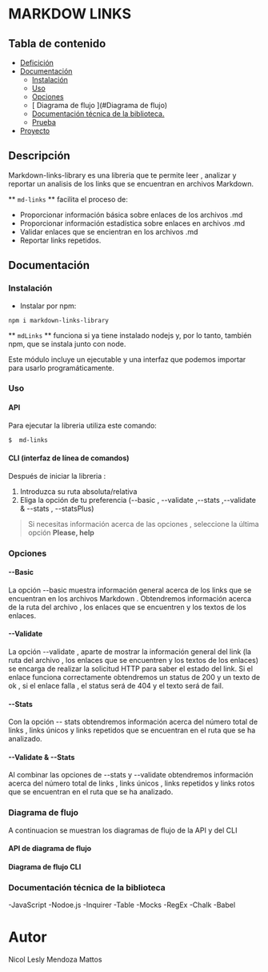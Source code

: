 
# MARKDOW LINKS

##  Tabla de contenido
* [ Deficición ](#Deficición)
* [ Documentación ](#Documentación)
    * [ Instalación ](#Instalación)
    * [ Uso ](#Uso)
    * [ Opciones ](#Opciones)
    * [ Diagrama de flujo ](#Diagrama de flujo)
    * [ Documentación técnica de la biblioteca. ](#Documentacion-tecnica-de-la-biblioteca)
    * [ Prueba ](#Prueba)
* [ Proyecto ](#Proyecto)
    


##  Descripción

Markdown-links-library  es una libreria que te permite leer , analizar y reportar un analisis de los links que se encuentran en archivos Markdown. 

** `md-links` **  facilita el proceso de:

- Proporcionar información básica sobre enlaces de los archivos .md
- Proporcionar información estadística sobre enlaces en archivos .md
- Validar enlaces que se encientran en los archivos .md
- Reportar links repetidos.

##  Documentación

###  Instalación

* Instalar por npm: 

```
npm i markdown-links-library
```


** `mdLinks` ** funciona si ya tiene instalado nodejs y, por lo tanto, también npm, que se instala junto con node.

Este módulo incluye un ejecutable y una interfaz que podemos importar para usarlo programáticamente.


###  Uso

####  API 

Para ejecutar la libreria utiliza este comando:

```bash
$  md-links 
```

####  CLI (interfaz de línea de comandos)

Después de iniciar la libreria :
1. Introduzca su ruta absoluta/relativa
2. Eliga la opción de tu preferencia (--basic , --validate ,--stats ,--validate & --stats , --statsPlus)


> Si necesitas información acerca de las opciones ,  seleccione la última opción **Please, help**


###  Opciones

####  --Basic

La opción --basic muestra información general acerca de los links que se encuentran en los archivos Markdown  . Obtendremos información acerca de  la ruta del archivo , los enlaces que se encuentren y los textos de los enlaces.


####  --Validate

La opción --validate , aparte de mostrar la información general del link (la ruta del archivo , los enlaces que se encuentren y los textos de los enlaces) se encarga de realizar la solicitud HTTP para saber el estado del link. Si el enlace funciona correctamente obtendremos un status de 200 y un texto de ok , si el enlace falla , el status será de 404 y el texto será de fail.


####  --Stats

Con la opción -- stats obtendremos información acerca del número total de links , links únicos y links repetidos  que se encuentran en el ruta que se ha analizado.


####  --Validate  & --Stats

Al combinar las opciones de --stats y --validate obtendremos información acerca del  número total de links , links únicos , links repetidos y links rotos que se encuentran en el ruta que se ha analizado.


###  Diagrama de flujo
A continuacion se muestran los diagramas de flujo de la API  y del CLI

####  API de diagrama de flujo


####  Diagrama de flujo CLI







###  Documentación técnica de la biblioteca
-JavaScript
-Nodoe.js
-Inquirer
-Table
-Mocks
-RegEx
-Chalk
-Babel


#  Autor

Nicol Lesly Mendoza Mattos


